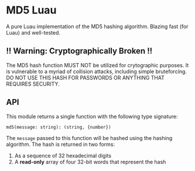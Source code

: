 # MD5 Luau

A pure Luau implementation of the MD5 hashing algorithm. Blazing fast (for Luau) and well-tested.

## !! Warning: Cryptographically Broken !!

The MD5 hash function MUST NOT be utilized for crytographic purposes. It is vulnerable to a myriad of collision attacks, including simple bruteforcing. DO NOT USE THIS HASH FOR PASSWORDS OR ANYTHING THAT REQUIRES SECURITY.

## API

This module returns a single function with the following type signature:

```
md5(message: string): (string, {number})
```

The `message` passed to this function will be hashed using the hashing algorithm. The hash is returned in two forms:

1. As a sequence of 32 hexadecimal digits
2. A **read-only** array of four 32-bit words that represent the hash